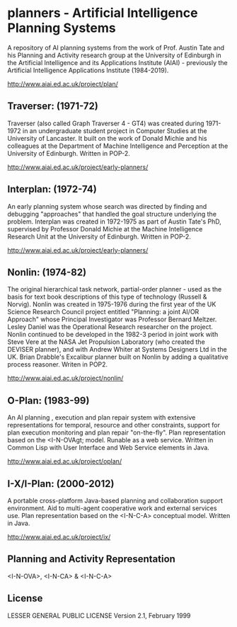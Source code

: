 # planners - Artificial Intelligence Planning Systems

A repository of AI planning systems from the work of Prof. Austin Tate and his Planning and Activity research group at the University of Edinburgh in the Artificial Intelligence and its Applications Institute (AIAI) - previously the Artificial Intelligence Applications Institute (1984-2019).

http://www.aiai.ed.ac.uk/project/plan/

## Traverser: (1971-72)
Traverser (also called Graph Traverser 4 - GT4) was created during 1971-1972 in an undergraduate student project in Computer Studies at the University of Lancaster. It built on the work of Donald Michie and his colleagues at the Department of Machine Intelligence and Perception at the University of Edinburgh. Written in POP-2.

http://www.aiai.ed.ac.uk/project/early-planners/

## Interplan: (1972-74)
An early planning system whose search was directed by finding and debugging "approaches" that handled the goal structure underlying the problem. Interplan was created in 1972-1975 as part of Austin Tate's PhD, supervised by Professor Donald Michie at the Machine Intelligence Research Unit at the University of Edinburgh. Written in POP-2.

http://www.aiai.ed.ac.uk/project/early-planners/

## Nonlin: (1974-82)
The original hierarchical task network, partial-order planner - used as the basis for text book descriptions of this type of technology (Russell & Norvig). Nonlin was created in 1975-1976 during the first year of the UK Science Research Council project entitled "Planning: a joint AI/OR Approach" whose Principal Investigator was Professor Bernard Meltzer. Lesley Daniel was the Operational Research researcher on the project. Nonlin continued to be developed in the 1982-3 period in joint work with Steve Vere at the NASA Jet Propulsion Laboratory (who created the DEVISER planner), and with Andrew Whiter at Systems Designers Ltd in the UK. Brian Drabble's Excalibur planner built on Nonlin by adding a qualitative process reasoner. Writen in POP2.

http://www.aiai.ed.ac.uk/project/nonlin/

## O-Plan: (1983-99)
An AI planning , execution and plan repair system with extensive representations for temporal, resource and other constraints, support for plan execution monitoring and plan repair "on-the-fly". Plan representation based on the &lt;I-N-OVAgt; model. Runable as a web service. Written in Common Lisp with User Interface and Web Service elements in Java.

http://www.aiai.ed.ac.uk/project/oplan/

## I-X/I-Plan: (2000-2012)
A portable cross-platform Java-based planning and collaboration support environment. Aid to multi-agent cooperative work and external services use. Plan representation based on the &lt;I-N-C-A&gt; conceptual model.  Written in Java.

http://www.aiai.ed.ac.uk/project/ix/
  
## Planning and Activity Representation 

&lt;I-N-OVA&gt;, &lt;I-N-CA&gt; & &lt;I-N-C-A&gt;
  
## License
  
LESSER GENERAL PUBLIC LICENSE Version 2.1, February 1999
